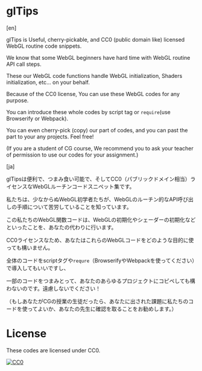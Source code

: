 # glTips

[en]

glTips is Useful, cherry-pickable, and CC0 (public domain like) licensed WebGL routine code snippets.

We know that some WebGL beginners have hard time with WebGL routine API call steps.

These our WebGL code functions handle WebGL initialization, Shaders initialization, etc... on your behalf.

Because of the CC0 license, You can use these WebGL codes for any purpose.

You can introduce these whole codes by script tag or `require`(use Browserify or Webpack).

You can even cherry-pick (copy) our part of codes, and you can past the part to your any projects. Feel free!

(If you are a student of CG course, We recommend you to ask your teacher of permission to use our codes for your assignment.)


[ja]

glTipsは便利で、つまみ食い可能で、そしてCC0（パブリックドメイン相当）ライセンスなWebGLルーチンコードスニペット集です。

私たちは、少なからぬWebGL初学者たちが、WebGLのルーチン的なAPI呼び出しの手順について苦労していることを知っています。

この私たちのWebGL関数コードは、WebGLの初期化やシェーダーの初期化などといったことを、あなたの代わりに行います。

CC0ライセンスなため、あなたはこれらのWebGLコードをどのような目的に使っても構いません。

全体のコードをscriptタグや`requre`（BrowserifyやWebpackを使ってください）で導入してもいいですし、

一部のコードをつまみとって、あなたのあらゆるプロジェクトにコピペしても構わないのです。遠慮しないでください！

（もしあなたがCGの授業の生徒だったら、あなたに出された課題に私たちのコードを使ってよいか、あなたの先生に確認を取ることをお勧めします。）


# License

These codes are licensed under CC0.

[![CC0](http://i.creativecommons.org/p/zero/1.0/88x31.png "CC0")](http://creativecommons.org/publicdomain/zero/1.0/deed.ja)
